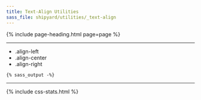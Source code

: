 ```yaml
---
title: Text-Align Utilities
sass_file: shipyard/utilities/_text-align
---
```


{% include page-heading.html page=page %}

---

<ul class="text-normal">
  <li class="box p-16 sm:p-16 mb-16 align-left">.align-left</li>
  <li class="box p-16 sm:p-16 mb-16 align-center">.align-center</li>
  <li class="box p-16 sm:p-16 mb-16 align-right">.align-right</li>
</ul>

```css
{% sass_output -%}
```

---

{% include css-stats.html %}

